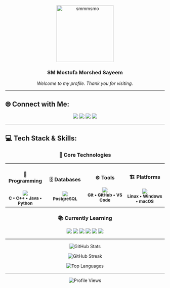 
<div align="center">
  <img src="https://github.com/smmmsmo.png" alt="smmmsmo" width="180" height="180"/>
  
  ### SM Mostofa Morshed Sayeem
  
  <p align="center">
    <em>Welcome to my profile. Thank you for visiting.</em>
  </p>
</div>

---

## 🌐 Connect with Me:
<div align="center">

<p>
<img src="https://img.shields.io/badge/GitHub-181717?style=for-the-badge&logo=github&logoColor=white&style=flat-square" />
<img src="https://img.shields.io/badge/Facebook-1877F2?style=for-the-badge&logo=facebook&logoColor=white&style=flat-square" />
<img src="https://img.shields.io/badge/LinkedIn-0077B5?style=for-the-badge&logo=linkedin&logoColor=white&style=flat-square" />
<img src="https://img.shields.io/badge/X-000000?style=for-the-badge&logo=x&logoColor=white&style=flat-square" />
</p>

</div>

---

## 💻 Tech Stack & Skills:

<div align="center">

### 🔧 Core Technologies

<table>
<tr>
<td align="center" width="25%">
<h4>💾 Programming</h4>
<img src="https://skillicons.dev/icons?i=c,cpp,java,python&theme=dark" />
<br/>
<sub><b>C • C++ • Java • Python</b></sub>
</td>
<td align="center" width="25%">
<h4>🗄️ Databases</h4>
<img src="https://skillicons.dev/icons?i=postgres&theme=dark" />
<br/>
<sub><b>PostgreSQL</b></sub>
</td>
<td align="center" width="25%">
<h4>⚙️ Tools</h4>
<img src="https://skillicons.dev/icons?i=git,github,vscode&theme=dark" />
<br/>
<sub><b>Git • GitHub • VS Code</b></sub>
</td>
<td align="center" width="25%">
<h4>🏗️ Platforms</h4>
<img src="https://skillicons.dev/icons?i=linux,windows,apple&theme=dark" />
<br/>
<sub><b>Linux • Windows • macOS</b></sub>
</td>
</tr>
</table>

### 📚 Currently Learning
<p>
<img src="https://img.shields.io/badge/CCNA-1BA0D7?style=for-the-badge&logo=cisco&logoColor=white&style=flat-square" />
<img src="https://img.shields.io/badge/Docker-2496ED?style=for-the-badge&logo=docker&logoColor=white&style=flat-square" />
<img src="https://img.shields.io/badge/Kubernetes-326CE5?style=for-the-badge&logo=kubernetes&logoColor=white&style=flat-square" />
<img src="https://img.shields.io/badge/Python-3776AB?style=for-the-badge&logo=python&logoColor=white&style=flat-square" />
<img src="https://img.shields.io/badge/Linux-FCC624?style=for-the-badge&logo=linux&logoColor=black&style=flat-square" />
<img src="https://img.shields.io/badge/Japanese-FF6B6B?style=for-the-badge&logo=duolingo&logoColor=white&style=flat-square" />
</p>

</div>

---

<div align="center">
  
![GitHub Stats](https://github-readme-stats.vercel.app/api?username=smmmsmo&theme=radical&hide_border=true&include_all_commits=false&count_private=false&border_radius=15)

![GitHub Streak](https://nirzak-streak-stats.vercel.app/?user=smmmsmo&theme=radical&hide_border=true&border_radius=15)

![Top Languages](https://github-readme-stats.vercel.app/api/top-langs/?username=smmmsmo&theme=radical&hide_border=true&include_all_commits=false&count_private=false&layout=compact&border_radius=15)

</div>

---

<div align="center">

![Profile Views](https://komarev.com/ghpvc/?username=smmmsmo&color=blueviolet&style=flat-square&label=Profile+Views)

</div>

<!-- Proudly created with GPRM ( https://gprm.itsvg.in ) -->